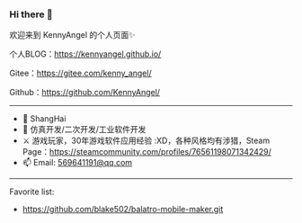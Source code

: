### Hi there 👋

欢迎来到 KennyAngel 的个人页面✨

个人BLOG：https://kennyangel.github.io/

Gitee：https://gitee.com/kenny_angel/

Github：https://github.com/KennyAngel/

----

- 🔭 ShangHai
- 🌱 仿真开发/二次开发/工业软件开发
- ⚔ 游戏玩家，30年游戏软件应用经验 :XD，各种风格均有涉猎，Steam Page：https://steamcommunity.com/profiles/76561198071342429/
- 📫 Email: 569641191@qq.com

----
Favorite list:
- https://github.com/blake502/balatro-mobile-maker.git
